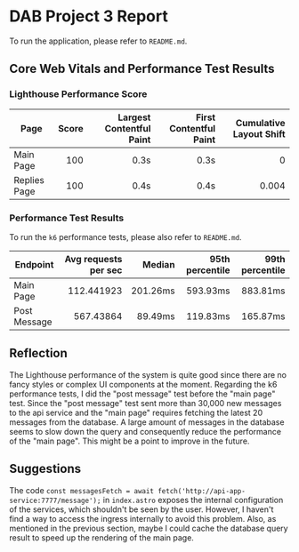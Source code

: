 # DAB Project 3 Report

To run the application, please refer to `README.md`.

## Core Web Vitals and Performance Test Results

### Lighthouse Performance Score

| Page | Score | Largest Contentful Paint | First Contentful Paint | Cumulative Layout Shift |
|----------------|---------------------:|-------:|----------------:|----------------:|
| Main Page | 100 | 0.3s | 0.3s | 0 |
| Replies Page | 100 | 0.4s | 0.4s | 0.004 |

### Performance Test Results

To run the `k6` performance tests, please also refer to `README.md`.

| Endpoint | Avg requests per sec | Median | 95th percentile | 99th percentile |
|----------------|---------------------:|-------:|----------------:|----------------:|
| Main Page | 112.441923 | 201.26ms | 593.93ms | 883.81ms |
| Post Message | 567.43864 | 89.49ms | 119.83ms | 165.87ms |

## Reflection

The Lighthouse performance of the system is quite good since there are no fancy styles or complex UI components at the moment. Regarding the k6 performance tests, I did the "post message" test before the "main page" test. Since the "post message" test sent more than 30,000 new messages to the api service and the "main page" requires fetching the latest 20 messages from the database. A large amount of messages in the database seems to slow down the query and consequently reduce the performance of the "main page". This might be a point to improve in the future.

## Suggestions

The code `const messagesFetch = await fetch('http://api-app-service:7777/message');` in `index.astro` exposes the internal configuration of the services, which shouldn't be seen by the user. However, I haven't find a way to access the ingress internally to avoid this problem. Also, as mentioned in the previous section, maybe I could cache the database query result to speed up the rendering of the main page. 
